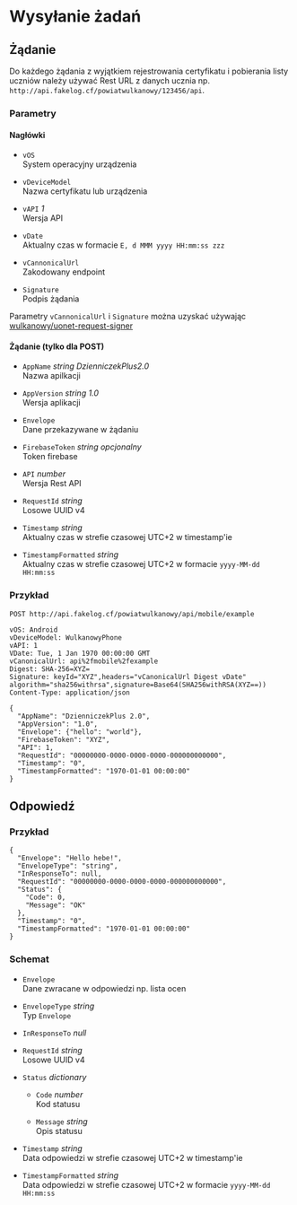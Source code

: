 # Wysyłanie żadań

## Żądanie

Do każdego żądania z wyjątkiem rejestrowania certyfikatu i pobierania listy uczniów należy używać Rest URL z danych ucznia np. `http://api.fakelog.cf/powiatwulkanowy/123456/api`.

### Parametry

#### Nagłówki

- `vOS`\
  System operacyjny urządzenia

- `vDeviceModel`\
  Nazwa certyfikatu lub urządzenia

- `vAPI` _1_\
  Wersja API

- `vDate`\
  Aktualny czas w formacie `E, d MMM yyyy HH:mm:ss zzz`

- `vCannonicalUrl`\
  Zakodowany endpoint

- `Signature`\
  Podpis żądania

Parametry `vCannonicalUrl` i `Signature` można uzyskać używając [wulkanowy/uonet-request-signer](wulkanowy/uonet-request-signer)

#### Żądanie (tylko dla POST)

- `AppName` _string_ _DzienniczekPlus2.0_\
  Nazwa apilkacji

- `AppVersion` _string_ _1.0_\
  Wersja aplikacji

- `Envelope`\
  Dane przekazywane w żądaniu


- `FirebaseToken` _string_ _opcjonalny_\
    Token firebase
  
- `API` _number_\
  Wersja Rest API

- `RequestId` _string_\
  Losowe UUID v4

- `Timestamp` _string_\
  Aktualny czas w strefie czasowej UTC+2 w timestamp'ie

- `TimestampFormatted` _string_\
  Aktualny czas w strefie czasowej UTC+2 w formacie `yyyy-MM-dd  HH:mm:ss`

### Przykład

```http
POST http://api.fakelog.cf/powiatwulkanowy/api/mobile/example

vOS: Android
vDeviceModel: WulkanowyPhone
vAPI: 1
VDate: Tue, 1 Jan 1970 00:00:00 GMT
vCanonicalUrl: api%2fmobile%2fexample
Digest: SHA-256=XYZ=
Signature: keyId="XYZ",headers="vCanonicalUrl Digest vDate" algorithm="sha256withrsa",signature=Base64(SHA256withRSA(XYZ==))
Content-Type: application/json

{
  "AppName": "DzienniczekPlus 2.0",
  "AppVersion": "1.0",
  "Envelope": {"hello": "world"},
  "FirebaseToken": "XYZ",
  "API": 1,
  "RequestId": "00000000-0000-0000-0000-000000000000",
  "Timestamp": "0",
  "TimestampFormatted": "1970-01-01 00:00:00"
}
```

## Odpowiedź

### Przykład

```http
{
  "Envelope": "Hello hebe!",
  "EnvelopeType": "string",
  "InResponseTo": null,
  "RequestId": "00000000-0000-0000-0000-000000000000",
  "Status": {
    "Code": 0,
    "Message": "OK"
  },
  "Timestamp": "0",
  "TimestampFormatted": "1970-01-01 00:00:00"
}
```

### Schemat

- `Envelope`\
  Dane zwracane w odpowiedzi np. lista ocen

- `EnvelopeType` _string_\
  Typ `Envelope`

- `InResponseTo` _null_

- `RequestId` _string_\
  Losowe UUID v4

- `Status` _dictionary_

  - `Code` _number_\
    Kod statusu

  - `Message` _string_\
    Opis statusu

- `Timestamp` _string_\
  Data odpowiedzi w strefie czasowej UTC+2 w timestamp'ie

- `TimestampFormatted` _string_\
  Data odpowiedzi w strefie czasowej UTC+2 w formacie `yyyy-MM-dd  HH:mm:ss`
